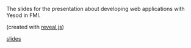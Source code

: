 The slides for the presentation about developing web applications with Yesod in FMI.

(created with [reveal.js](https://github.com/hakimel/reveal.js))

[slides](http://leohaskell.github.io/yesod-slides)
